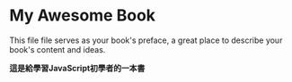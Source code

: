 # My Awesome Book

This file file serves as your book's preface, a great place to describe your book's content and ideas.

**這是給學習JavaScript初學者的一本書**